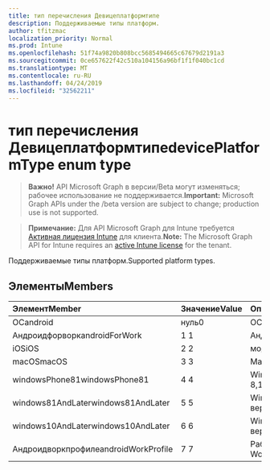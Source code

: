 ```yaml
---
title: тип перечисления Девицеплатформтипе
description: Поддерживаемые типы платформ.
author: tfitzmac
localization_priority: Normal
ms.prod: Intune
ms.openlocfilehash: 51f74a9820b808bcc5685494665c67679d2191a3
ms.sourcegitcommit: 0ce657622f42c510a104156a96bf1f1f040bc1cd
ms.translationtype: MT
ms.contentlocale: ru-RU
ms.lasthandoff: 04/24/2019
ms.locfileid: "32562211"
---
```

# <a name="deviceplatformtype-enum-type"></a><span data-ttu-id="8087a-103">тип перечисления Девицеплатформтипе</span><span class="sxs-lookup"><span data-stu-id="8087a-103">devicePlatformType enum type</span></span>

> <span data-ttu-id="8087a-104">**Важно!** API Microsoft Graph в версии/Beta могут изменяться; рабочее использование не поддерживается.</span><span class="sxs-lookup"><span data-stu-id="8087a-104">**Important:** Microsoft Graph APIs under the /beta version are subject to change; production use is not supported.</span></span>

> <span data-ttu-id="8087a-105">**Примечание:** Для API Microsoft Graph для Intune требуется [Активная лицензия Intune](https://go.microsoft.com/fwlink/?linkid=839381) для клиента.</span><span class="sxs-lookup"><span data-stu-id="8087a-105">**Note:** The Microsoft Graph API for Intune requires an [active Intune license](https://go.microsoft.com/fwlink/?linkid=839381) for the tenant.</span></span>

<span data-ttu-id="8087a-106">Поддерживаемые типы платформ.</span><span class="sxs-lookup"><span data-stu-id="8087a-106">Supported platform types.</span></span>

## <a name="members"></a><span data-ttu-id="8087a-107">Элементы</span><span class="sxs-lookup"><span data-stu-id="8087a-107">Members</span></span>
|<span data-ttu-id="8087a-108">Элемент</span><span class="sxs-lookup"><span data-stu-id="8087a-108">Member</span></span>|<span data-ttu-id="8087a-109">Значение</span><span class="sxs-lookup"><span data-stu-id="8087a-109">Value</span></span>|<span data-ttu-id="8087a-110">Описание</span><span class="sxs-lookup"><span data-stu-id="8087a-110">Description</span></span>|
|:---|:---|:---|
|<span data-ttu-id="8087a-111">ОС</span><span class="sxs-lookup"><span data-stu-id="8087a-111">android</span></span>|<span data-ttu-id="8087a-112">нуль</span><span class="sxs-lookup"><span data-stu-id="8087a-112">0</span></span>|<span data-ttu-id="8087a-113">ОС.</span><span class="sxs-lookup"><span data-stu-id="8087a-113">Android.</span></span>|
|<span data-ttu-id="8087a-114">Андроидфорворк</span><span class="sxs-lookup"><span data-stu-id="8087a-114">androidForWork</span></span>|<span data-ttu-id="8087a-115">1 </span><span class="sxs-lookup"><span data-stu-id="8087a-115">1</span></span>|<span data-ttu-id="8087a-116">Андроидфорворк.</span><span class="sxs-lookup"><span data-stu-id="8087a-116">AndroidForWork.</span></span>|
|<span data-ttu-id="8087a-117">iOS</span><span class="sxs-lookup"><span data-stu-id="8087a-117">iOS</span></span>|<span data-ttu-id="8087a-118">2 </span><span class="sxs-lookup"><span data-stu-id="8087a-118">2</span></span>|<span data-ttu-id="8087a-119">модуле.</span><span class="sxs-lookup"><span data-stu-id="8087a-119">iOS.</span></span>|
|<span data-ttu-id="8087a-120">macOS</span><span class="sxs-lookup"><span data-stu-id="8087a-120">macOS</span></span>|<span data-ttu-id="8087a-121">3 </span><span class="sxs-lookup"><span data-stu-id="8087a-121">3</span></span>|<span data-ttu-id="8087a-122">MacOS.</span><span class="sxs-lookup"><span data-stu-id="8087a-122">MacOS.</span></span>|
|<span data-ttu-id="8087a-123">windowsPhone81</span><span class="sxs-lookup"><span data-stu-id="8087a-123">windowsPhone81</span></span>|<span data-ttu-id="8087a-124">4 </span><span class="sxs-lookup"><span data-stu-id="8087a-124">4</span></span>|<span data-ttu-id="8087a-125">WindowsPhone 8,1.</span><span class="sxs-lookup"><span data-stu-id="8087a-125">WindowsPhone 8.1.</span></span>|
|<span data-ttu-id="8087a-126">windows81AndLater</span><span class="sxs-lookup"><span data-stu-id="8087a-126">windows81AndLater</span></span>|<span data-ttu-id="8087a-127">5 </span><span class="sxs-lookup"><span data-stu-id="8087a-127">5</span></span>|<span data-ttu-id="8087a-128">Windows 8,1 и более поздние версии</span><span class="sxs-lookup"><span data-stu-id="8087a-128">Windows 8.1 and later</span></span>|
|<span data-ttu-id="8087a-129">windows10AndLater</span><span class="sxs-lookup"><span data-stu-id="8087a-129">windows10AndLater</span></span>|<span data-ttu-id="8087a-130">6 </span><span class="sxs-lookup"><span data-stu-id="8087a-130">6</span></span>|<span data-ttu-id="8087a-131">Windows 10 и более поздних версий.</span><span class="sxs-lookup"><span data-stu-id="8087a-131">Windows 10 and later.</span></span>|
|<span data-ttu-id="8087a-132">Андроидворкпрофиле</span><span class="sxs-lookup"><span data-stu-id="8087a-132">androidWorkProfile</span></span>|<span data-ttu-id="8087a-133">7 </span><span class="sxs-lookup"><span data-stu-id="8087a-133">7</span></span>|<span data-ttu-id="8087a-134">Рабочий профиль Android.</span><span class="sxs-lookup"><span data-stu-id="8087a-134">Android Work Profile.</span></span>|





